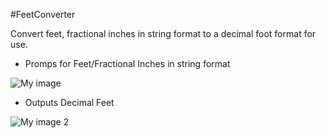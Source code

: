 #FeetConverter

Convert feet, fractional inches in string format to a decimal foot format for use.

- Promps for Feet/Fractional Inches in string format

![My image](http://raw.github.com/kmorin/FeetConverter/gh-pages/images/FC1.PNG)

- Outputs Decimal Feet

![My image 2](raw.github.com/kmorin/FeetConverter/gh-pages/images/FC2.PNG)